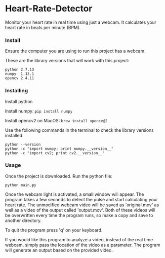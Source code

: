 # Heart-Rate-Detector


Monitor your heart rate in real time using just a webcam. It calculates your heart rate in beats per minute (BPM). 


### Install
Ensure the computer you are using to run this project has a webcam. 

These are the library versions that will work with this project:
```
python 2.7.13
numpy  1.13.1
opencv 2.4.11
```

### Installing

Install python 

Install numpy: `pip install numpy`

Install opencv2 on MacOS: `brew install opencv@2`


Use the following commands in the terminal to check the library versions installed:
```
python --version
python -c "import numpy; print numpy.__version__"
python -c "import cv2; print cv2.__version__"
```

### Usage

Once the project is downloaded. Run the python file:

```
python main.py
```

Once the webcam light is activated, a small window will appear. The program takes a few seconds to detect the pulse and start calculating your heart rate. The unmodified webcam video will be saved as 'original.mov' as well as a video of the output called 'output.mov'. Both of these videos will be overwritten every time the program runs, so make a copy and save to another directory.

To quit the program press 'q' on your keyboard.


If you would like this program to analyze a video, instead of the real time webcam, simply pass the location of the video as a parameter. The program will generate an output based on the provided video.
